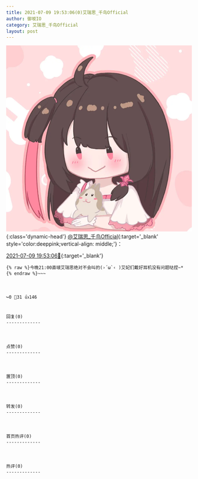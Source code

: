 ```yaml
---
title: 2021-07-09 19:53:06(0)艾瑞思_千鸟Official
author: 御坂IO
category: 艾瑞思_千鸟Official
layout: post
---
```


![img](/images/7e08840c56f251de28bdf766b647bd5fe9a5d50a.jpg){:class='dynamic-head'}
[@艾瑞思_千鸟Official](https://space.bilibili.com/1090010845/dynamic){:target='_blank' style='color:deeppink;vertical-align: middle;'}：

[2021-07-09 19:53:06🔗](https://t.bilibili.com/545431580688915903){:target='_blank'}

~~~
{% raw %}今晚21:00直啵艾瑞思绝对不会叫的(›´ω`‹ )艾妃们戴好耳机没有问题哒捏~*
{% endraw %}~~~



↪️0 💬31 👍146


回复(0)
-------------



点赞(0)
-------------



置顶(0)
-------------



转发(0)
-------------



首页热评(0)
-------------



热评(0)
-------------



